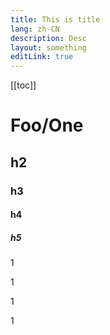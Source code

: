 ```yaml
---
title: This is title
lang: zh-CN
description: Desc 
layout: something
editLink: true
---
```

[[toc]]

# Foo/One

## h2
### h3
#### h4
##### h5
1

1

1

1
